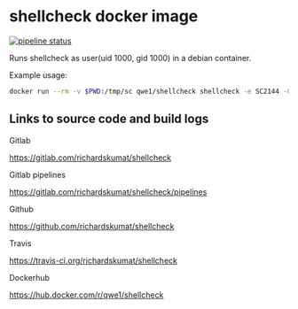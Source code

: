 # shellcheck docker image

[![pipeline status](https://gitlab.com/richardskumat/shellcheck/badges/master/pipeline.svg)](https://gitlab.com/richardskumat/shellcheck/commits/master)

Runs shellcheck as user(uid 1000, gid 1000) in a debian container.

Example usage:

```bash
docker run --rm -v $PWD:/tmp/sc qwe1/shellcheck shellcheck -e SC2144 -Cauto -s bash /tmp/sc/script.sh
```

## Links to source code and build logs

Gitlab

https://gitlab.com/richardskumat/shellcheck

Gitlab pipelines

https://gitlab.com/richardskumat/shellcheck/pipelines

Github

https://github.com/richardskumat/shellcheck

Travis

https://travis-ci.org/richardskumat/shellcheck

Dockerhub

https://hub.docker.com/r/qwe1/shellcheck